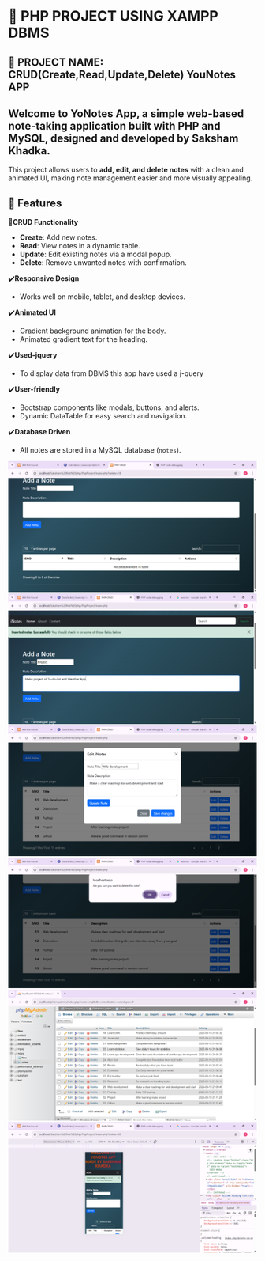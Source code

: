 # :movie_camera: PHP PROJECT USING XAMPP DBMS 
## :floppy_disk: PROJECT NAME: CRUD(Create,Read,Update,Delete) YouNotes APP 

##  Welcome to **YoNotes App**, a simple web-based note-taking application built with PHP and MySQL, designed and developed by **Saksham Khadka**.  

This project allows users to **add, edit, and delete notes** with a clean and animated UI, making note management easier and more visually appealing.

## 🎨 Features

 :electric_plug:**CRUD Functionality** 
  - **Create**: Add new notes.
  - **Read**: View notes in a dynamic table.
  - **Update**: Edit existing notes via a modal popup.
  - **Delete**: Remove unwanted notes with confirmation.

:heavy_check_mark:**Responsive Design**
  - Works well on mobile, tablet, and desktop devices.

:heavy_check_mark:**Animated UI**
  - Gradient background animation for the body.
  - Animated gradient text for the heading.

 :heavy_check_mark:**Used-jquery**
  - To display data from DBMS this app have used a j-query

 :heavy_check_mark:**User-friendly**
  - Bootstrap components like modals, buttons, and alerts.
  - Dynamic DataTable for easy search and navigation.

:heavy_check_mark:**Database Driven**
  - All notes are stored in a MySQL database (`notes`).

![image alt](https://github.com/Sakshamkhadka7/PHP_DBMS_CRUD_PROJECT/blob/937105e8808d118a052f4067f6d01467cb1fed5b/CRUD1.png)
![image alt](https://github.com/Sakshamkhadka7/PHP_DBMS_CRUD_PROJECT/blob/937105e8808d118a052f4067f6d01467cb1fed5b/CRUD2.png)
![image alt](https://github.com/Sakshamkhadka7/PHP_DBMS_CRUD_PROJECT/blob/937105e8808d118a052f4067f6d01467cb1fed5b/CRUD3.png)
![image alt](https://github.com/Sakshamkhadka7/PHP_DBMS_CRUD_PROJECT/blob/937105e8808d118a052f4067f6d01467cb1fed5b/CRUD4.png)
![image alt](https://github.com/Sakshamkhadka7/PHP_DBMS_CRUD_PROJECT/blob/937105e8808d118a052f4067f6d01467cb1fed5b/CRUD6.png)
![image alt](https://github.com/Sakshamkhadka7/PHP_DBMS_CRUD_PROJECT/blob/937105e8808d118a052f4067f6d01467cb1fed5b/CRUD8.png)



